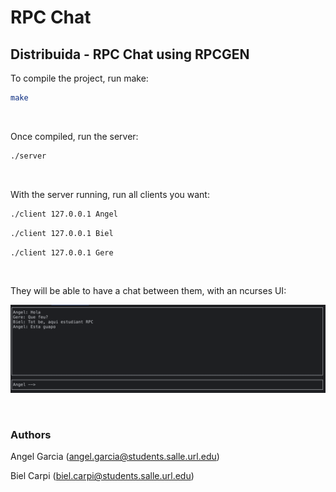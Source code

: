 # RPC Chat
## Distribuida - RPC Chat using RPCGEN

To compile the project, run make:
```bash
make
```

<br>

Once compiled, run the server:
```bash
./server
```

<br>

With the server running, run all clients you want:
```bash
./client 127.0.0.1 Angel
```
```bash
./client 127.0.0.1 Biel
```
```bash
./client 127.0.0.1 Gere
```

<br>

They will be able to have a chat between them, with an ncurses UI:

![Chat](./img/chat.png)

<br>

### Authors
Angel Garcia ([angel.garcia@students.salle.url.edu](mailto:angel.garcia@students.salle.url.edu))

Biel Carpi ([biel.carpi@students.salle.url.edu](mailto:biel.carpi@students.salle.url.edu))